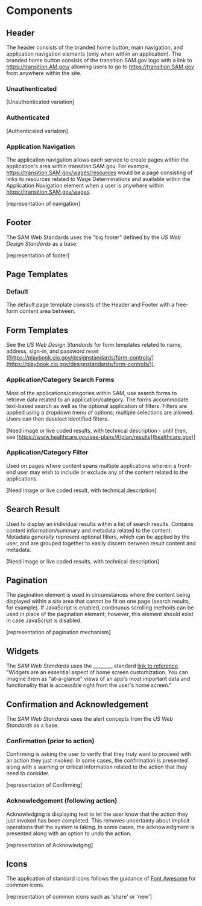 # Components
## Header
The header consists of the branded home button, main navigation, and application navigation elements (only when within an application). The branded home button consists of the transition.SAM.gov logo with a link to https://transition.AM.gov/ allowing users to go to https://transition.SAM.gov from anywhere within the site.

### Unauthenticated
[Unauthenticated variation]

### Authenticated
[Authenticated variation]

### Application Navigation
The application navigation allows each service to create pages within the application's area within transition.SAM.gov. For example, https://transition.SAM.gov/wages/resources would be a page consisting of links to resources related to Wage Determinations and available within the Application Navigation element when a user is anywhere within https://transition.SAM.gov/wages.

[representation of navigation]

## Footer
The SAM Web Standards uses the "big footer" defined by the *US Web Design Standards* as a base.

[representation of footer]

## Page Templates
### Default
The default page template consists of the Header and Footer with a free-form content area between.

## Form Templates
See the *US Web Design Standards* for form templates related to name, address, sign-in, and password reset ([https://playbook.cio.gov/designstandards/form-controls/](https://playbook.cio.gov/designstandards/form-controls/)).

### Application/Category Search Forms
Most of the applications/categories within SAM, use search forms to retrieve data related to an application/category. The forms accommodate text-based search as well as the optional application of filters. Filters are applied using a dropdown menu of options; multiple selections are allowed. Users can then deselect identified filters.

[Need image or live coded results, with technical description - until then, see [https://www.healthcare.gov/see-plans/#/plan/results](healthcare.gov)]

### Application/Category Filter
Used on pages where content spans multiple applications wherein a front-end user may wish to include or exclude any of the content related to the applications.

[Need image or live coded result, with technical description]

## Search Result
Used to display an individual results within a list of search results. Contains content information/summary and metadata related to the content. Metadata generally represent optional filters, which can be applied by the user, and are grouped together to easily discern between result content and metadata.

[Need image or live coded results, with technical description]

## Pagination
The pagination element is used in circumstances where the content being displayed within a site area that cannot be fit on one page (search results, for example). If JavaScript is enabled, continuous scrolling methods can be used in place of the pagination element; however, this element should exist in case JavaScript is disabled.

[representation of pagination mechanism]

## Widgets
The *SAM Web Standards* uses the ________ standard [link to reference](). "Widgets are an essential aspect of home screen customization. You can imagine them as "at-a-glance" views of an app's most important data and functionality that is accessible right from the user's home screen."

## Confirmation and Acknowledgement
The *SAM Web Standards* uses the alert concepts from the *US Web Standards* as a base.

### Confirmation (prior to action)
Confirming is asking the user to verify that they truly want to proceed with an action they just invoked. In some cases, the confirmation is presented along with a warning or critical information related to the action that they need to consider.

[representation of Confirming]        

### Acknowledgement (following action)
Acknowledging is displaying text to let the user know that the action they just invoked has been completed. This removes uncertainty about implicit operations that the system is taking. In some cases, the acknowledgment is presented along with an option to undo the action.

[representation of Acknowledging] 

## Icons
The application of standard icons follows the guidance of [Font Awesome](https://fortawesome.github.io/Font-Awesome/icons/) for common icons.

[representation of common icons such as 'share' or 'new']
